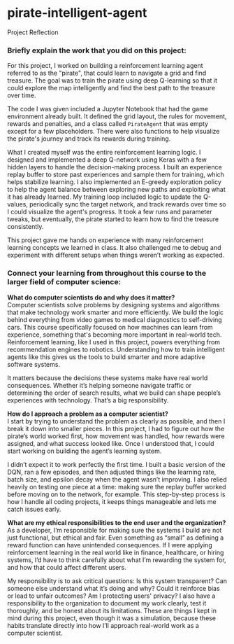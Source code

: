 # pirate-intelligent-agent

Project Reflection

### Briefly explain the work that you did on this project: 
For this project, I worked on building a reinforcement learning agent referred to as the "pirate", that could learn to navigate a grid and find treasure. The goal was to train the pirate using deep Q-learning so that it could explore the map intelligently and find the best path to the treasure over time.

The code I was given included a Jupyter Notebook that had the game environment already built. It defined the grid layout, the rules for movement, rewards and penalties, and a class called `PirateAgent` that was empty except for a few placeholders. There were also functions to help visualize the pirate's journey and track its rewards during training.

What I created myself was the entire reinforcement learning logic. I designed and implemented a deep Q-network using Keras with a few hidden layers to handle the decision-making process. I built an experience replay buffer to store past experiences and sample them for training, which helps stabilize learning. I also implemented an E-greedy exploration policy to help the agent balance between exploring new paths and exploiting what it has already learned. My training loop included logic to update the Q-values, periodically sync the target network, and track rewards over time so I could visualize the agent's progress. It took a few runs and parameter tweaks, but eventually, the pirate started to learn how to find the treasure consistently.

This project gave me hands on experience with many reinforcement learning concepts we learned in class. It also challenged me to debug and experiment with different setups when things weren’t working as expected.



### Connect your learning from throughout this course to the larger field of computer science:

**What do computer scientists do and why does it matter?**  
Computer scientists solve problems by designing systems and algorithms that make technology work smarter and more efficiently. We build the logic behind everything from video games to medical diagnostics to self-driving cars. This course specifically focused on how machines can learn from experience, something that's becoming more important in real-world tech. Reinforcement learning, like I used in this project, powers everything from recommendation engines to robotics. Understanding how to train intelligent agents like this gives us the tools to build smarter and more adaptive software systems.

It matters because the decisions these systems make have real world consequences. Whether it’s helping someone navigate traffic or determining the order of search results, what we build can shape people’s experiences with technology. That’s a big responsibility.

**How do I approach a problem as a computer scientist?**  
I start by trying to understand the problem as clearly as possible, and then I break it down into smaller pieces. In this project, I had to figure out how the pirate’s world worked first, how movement was handled, how rewards were assigned, and what success looked like. Once I understood that, I could start working on building the agent’s learning system.

I didn’t expect it to work perfectly the first time. I built a basic version of the DQN, ran a few episodes, and then adjusted things like the learning rate, batch size, and epsilon decay when the agent wasn’t improving. I also relied heavily on testing one piece at a time: making sure the replay buffer worked before moving on to the network, for example. This step-by-step process is how I handle all coding projects, it keeps things manageable and lets me catch issues early.

**What are my ethical responsibilities to the end user and the organization?**  
As a developer, I’m responsible for making sure the systems I build are not just functional, but ethical and fair. Even something as “small” as defining a reward function can have unintended consequences. If I were applying reinforcement learning in the real world like in finance, healthcare, or hiring systems, I’d have to think carefully about what I’m rewarding the system for, and how that could affect different users.

My responsibility is to ask critical questions: Is this system transparent? Can someone else understand what it’s doing and why? Could it reinforce bias or lead to unfair outcomes? Am I protecting users' privacy? I also have a responsibility to the organization to document my work clearly, test it thoroughly, and be honest about its limitations. These are things I kept in mind during this project, even though it was a simulation, because these habits translate directly into how I’ll approach real-world work as a computer scientist.
